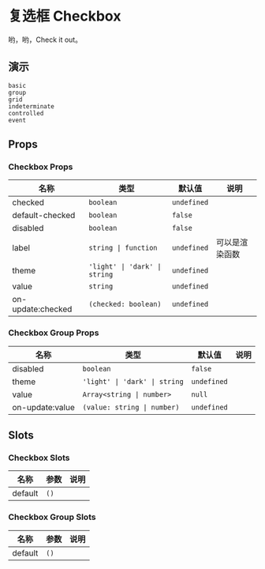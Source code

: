 # 复选框 Checkbox
哟，哟，Check it out。

## 演示
```demo
basic
group
grid
indeterminate
controlled
event
```

## Props
### Checkbox Props
|名称|类型|默认值|说明|
|-|-|-|-|
|checked|`boolean`|`undefined`||
|default-checked|`boolean`|`false`||
|disabled|`boolean`|`false`||
|label|`string \| function`|`undefined`|可以是渲染函数|
|theme|`'light' \| 'dark' \| string`|`undefined`||
|value|`string`|`undefined`||
|on-update:checked|`(checked: boolean)`|`undefined`||

### Checkbox Group Props
|名称|类型|默认值|说明|
|-|-|-|-|
|disabled|`boolean`|`false`||
|theme|`'light' \| 'dark' \| string`|`undefined`||
|value|`Array<string \| number>`|`null`||
|on-update:value|`(value: string \| number)`|`undefined`||

## Slots
### Checkbox Slots
|名称|参数|说明|
|-|-|-|
|default|`()`||

### Checkbox Group Slots
|名称|参数|说明|
|-|-|-|
|default|`()`||
